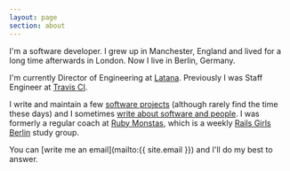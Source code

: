 ```yaml
---
layout: page
section: about
---
```


I'm a software developer. I grew up in Manchester, England and lived for a long time afterwards in London. Now I live in Berlin, Germany.

I'm currently Director of Engineering at [Latana](https://latana.com). Previously I was Staff Engineer at [Travis CI](https://travis-ci.org).

I write and maintain a few [software projects](/projects) (although rarely find the time these days) and I sometimes [write about software and people](/articles). I was formerly a regular coach at [Ruby Monstas](http://rubymonstas.org/), which is a weekly [Rails Girls Berlin](http://railsgirlsberlin.de/) study group.

You can [write me an email](mailto:{{ site.email }}) and I'll do my best to answer.

